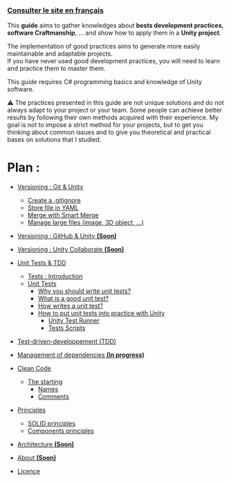 ﻿### [Consulter le site en français](../Fr/Summary.md)

This **guide** aims to gather knowledges about **bests development practices**, **software Craftmanship**, ... and show how to apply them in a **Unity project**. 

The implementation of good practices aims to generate more easily maintainable and adaptable projects.  
If you have never used good development practices, you will need to learn and practice them to master them.  

This guide requires C# programming basics and knowledge of Unity software.  
  
⚠️ The practices presented in this guide are not unique solutions and do not always adapt to your project or your team. Some people can achieve better results by following their own methods acquired with their experience. My goal is not to impose a strict method for your projects, but to get you thinking about common issues and to give you theoretical and practical bases on solutions that I studied.


# __Plan :__

- [Versioning : Git & Unity](Versioning.md/#versioning--git--unity)
  - [Create a .gitignore](Versioning.md/#create-a-gitignore)
  - [Store file in YAML](Versioning.md/#store-file-in-yaml)
  - [Merge with Smart Merge](Versioning.md/#merge-with-smart-merge)
  - [Manage large files (image, 3D object, ...)](Versioning.md/#manage-large-files)
- [Versioning : GitHub & Unity **(Soon)**](#)
- [Versioning : Unity Collaborate **(Soon)**](#)

- [Unit Tests & TDD](Unit_Test_And_TDD.md/#unit-tests--tdd)
  - [Tests : Introduction](Unit_Test_And_TDD.md/#tests--introduction)
  - [Unit Tests](Unit_Test_And_TDD.md/#unit-tests)
    - [Why you should write unit tests?](Unit_Test_And_TDD.md/#why-you-should-write-unit-tests)
    - [What is a good unit test?](Unit_Test_And_TDD.md/#what-is-a-good-unit-test)
    - [How writes a unit test?](Unit_Test_And_TDD.md/#how-writes-a-unit-test)
    - [How to put unit tests into practice with Unity](Unit_Test_And_TDD.md/#how-to-put-unit-tests-into-practice-with-unity-)
      - [Unity Test Runner](Unit_Test_And_TDD.md/#unity-test-runner)
      - [Tests Scripts](Unit_Test_And_TDD.md/#tests-scripts)
- [Test-driven-developpement (TDD)](Unit_Test_And_TDD.md/#test-driven-developpement-tdd)
 
- [Management of dependencies **(In progress)**](ManagementOfDependencies.md/#management-of-dependencies)

- [Clean Code](CleanCode.md/#clean-code)
  - [The starting](CleanCode.md/#the-starting)
     - [Names](CleanCode.md/#names)
     - [Comments](CleanCode.md/#comments)
 - [Principles](CleanCode.md/#principles)
    - [SOLID principles](CleanCode.md/#solid-principles)
    - [Components principles](CleanCode.md/#the-three-component-principles)
   
   
- [Architecture **(Soon)**](#architecture)
 
- [About **(Soon)**](#)
- [Licence](../LICENSE)
